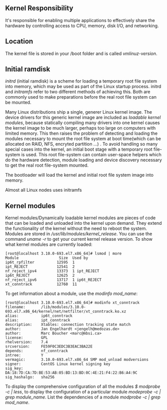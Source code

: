## Kernel Responsibility
It's responsible for enabling multiple applications to effectively share the hardware by controlling access to CPU, memory, disk I/O, and networking. 

## Location
The kernel file is stored in your /boot folder and is called *vmlinuz-version*. 

## Initial ramdisk
*initrd* (initial ramdisk) is a scheme for loading a temporary root file system into memory, which may be used as part of the Linux startup process. initrd and *initramfs* refer to two different methods of achieving this. Both are commonly used to make preparations before the real root file system can be mounted.

Many Linux distributions ship a single, generer Linux kernel image. The device drivers for this generic kernel image are included as *loadable kernel modules*, because statically compiling many drivers into one kernel causes the kernel image to be much larger, perhaps too large on computers with limited memory. This then raises the problem of detecting and loading the modules necessary to mount the root file system at boot time(which can be allocated on RAID, NFS, encryted partition ...) . To avoid handling so many special cases into the kernel, an initial boot stage with a temporary root file-system is used. This root file-system can contain user-space helpers which do the hardware detection, module loading and device discovery necessary to get the real root file-system mounted.

The bootloader will load the kernel and initial root file system image into memory. 

Almost all Linux nodes uses initramfs 

## Kernel modules
Kernel modules/Dynamically loadable kernel modules are pieces of code that can be loaded and unloaded into the kernel upon demand. They extend the functionality of the kernel without the need to reboot the system. Modules are stored in */usr/lib/modules/kernel_release*. You can use the command *uname -r* to get your current kernel release version. To show what kernel modules are currently loaded:

```{r, engine='bash', count_lines}
[root@localhost 3.10.0-693.el7.x86_64]# lsmod | more
Module                  Size  Used by
ip6t_rpfilter          12595  1
ipt_REJECT             12541  2
nf_reject_ipv4         13373  1 ipt_REJECT
ip6t_REJECT            12625  2
nf_reject_ipv6         13717  1 ip6t_REJECT
xt_conntrack           12760  11
```

To get information about a module, use the *modinfo mod_name*:
```{r, engine='bash', count_lines}
[root@localhost 3.10.0-693.el7.x86_64]# modinfo xt_conntrack
filename:       /lib/modules/3.10.0-693.el7.x86_64/kernel/net/netfilter/xt_conntrack.ko.xz
alias:          ip6t_conntrack
alias:          ipt_conntrack
description:    Xtables: connection tracking state match
author:         Jan Engelhardt <jengelh@medozas.de>
author:         Marc Boucher <marc@mbsi.ca>
license:        GPL
rhelversion:    7.4
srcversion:     FE59F0C3EDC3B3EAC3BA22E
depends:        nf_conntrack
intree:         Y
vermagic:       3.10.0-693.el7.x86_64 SMP mod_unload modversions
signer:         CentOS Linux kernel signing key
sig_key:        DA:18:7D:CA:7D:BE:53:AB:05:BD:13:BD:0C:4E:21:F4:22:B6:A4:9C
sig_hashalgo:   sha256

```
To display the comprehensive configuration of all the modules *$ modprobe -c | less*, to display the configuration of a particular module *modeprobe -c | grep module_name*. List the dependencies of a module *modprobe -c | grep mod_name*.


